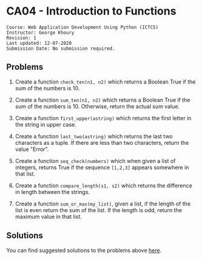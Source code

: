 # CA04 - Introduction to Functions

	Course: Web Application Development Using Python (ICTC5)
	Instructor: George Khoury
	Revision: 1
	Last updated: 12-07-2020
	Submission Date: No submission required.

## Problems

1. Create a function `check_ten(n1, n2)` which returns a Boolean True if the sum of the numbers is 10.

2. Create a function `sum_ten(n1, n2)` which returns a Boolean True if the sum of the numbers is 10. Otherwise, return the actual sum value.

3. Create a function `first_upper(astring)` which returns the first letter in the string in upper case.

4. Create a function `last_two(astring)` which returns the last two characters as a tuple. If there are less than two characters, return the value "Error".

5. Create a function `seq_check(numbers)` which when given a list of integers, returns True if the sequence `[1,2,3]` appears somewhere in that list.

6. Create a function `compare_length(s1, s2)` which returns the difference in length between the strings.

7. Create a function `sum_or_max(my_list)`, given a list, if the length of the list is even return the sum of the list. If the length is odd, return the maximum value in that list.
   
## Solutions

You can find suggested solutions to the problems above [here](./CA04-solutions).